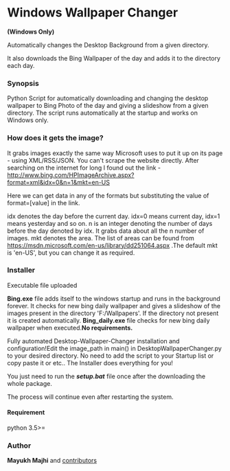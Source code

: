 # Windows Wallpaper Changer
 
**(Windows Only)**

Automatically changes the Desktop Background from a given directory.

It also downloads the Bing Wallpaper of the day and adds it to the directory each day.

### Synopsis
Python Script for automatically downloading and changing the desktop wallpaper to Bing Photo of the day and giving a slideshow from a given directory. The script runs automatically at the startup and works on Windows only.

### How does it gets the image?
It grabs images exactly the same way Microsoft uses to put it up on its page - using XML/RSS/JSON. You can't scrape the website directly. After searching on the internet for long I found out the link - http://www.bing.com/HPImageArchive.aspx?format=xml&idx=0&n=1&mkt=en-US

Here we can get data in any of the formats but substituting the value of format=[value] in the link.

idx denotes the day before the current day. idx=0 means current day, idx=1 means yesterday and so on. n is an integer denoting the number of days before the day denoted by idx. It grabs data about all the n number of images. mkt denotes the area. The list of areas can be found from https://msdn.microsoft.com/en-us/library/dd251064.aspx .The default mkt is 'en-US', but you can change it as required.

### Installer
Executable file uploaded

**Bing.exe** file adds itself to the windows startup and runs in the background forever. It checks for new bing daily wallpaper and gives a slideshow of the images present in the directory 'F:/Wallpapers'. If the directory not present it is created automatically.
**Bing_daily.exe** file checks for new bing daily wallpaper when executed.**No requirements.**

Fully automated Desktop-Wallpaper-Changer installation and configuration!Edit the image_path in main() in DesktopWallpaperChanger.py to your desired directory. No need to add the script to your Startup list or copy paste it or etc.. The Installer does everything for you!

You just need to run the **_setup.bat_** file once after the downloading the whole package.

The process will continue even after restarting the system.

#### Requirement
python 3.5>=

### Author
**Mayukh Majhi** and [contributors](https://github.com/mmajhi/Desktop-Wallpaper-Changer/network/members)
